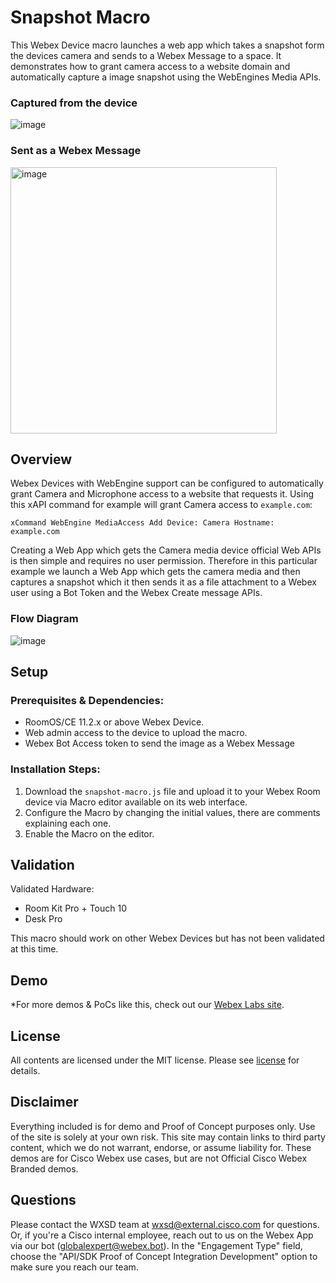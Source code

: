 # Snapshot Macro
This Webex Device macro launches a web app which takes a snapshot form the devices camera and sends to a Webex Message to a space. It demonstrates  how to grant camera access to a website domain and automatically  capture a image snapshot using the WebEngines Media APIs.

### Captured from the device
![image](https://github.com/wxsd-sales/snapshot-macro/assets/21026209/9b0bf3f0-28f2-4f75-bb39-54a58b1dab56)

### Sent as a Webex Message
<img width="426" alt="image" src="https://github.com/wxsd-sales/snapshot-macro/assets/21026209/7d3c69e3-d5bc-4cbc-9f4d-94adfafb6b18">

## Overview

Webex Devices with WebEngine support can be configured to automatically grant Camera and Microphone access to a website that requests it. Using this xAPI command for example will grant Camera access to ``example.com``:

```ssh
xCommand WebEngine MediaAccess Add Device: Camera Hostname: example.com
```
Creating a Web App which gets the Camera media device official Web APIs is then simple and requires no user permission. Therefore in this particular example we launch a Web App which gets the camera media and then captures a snapshot which it then sends it as a file attachment to a Webex user using a Bot Token and the Webex Create message APIs.


### Flow Diagram


![image](https://github.com/wxsd-sales/snapshot-macro/assets/21026209/c0a3875e-5849-4e35-a95d-d4d85cbf2c82)


## Setup

### Prerequisites & Dependencies: 

- RoomOS/CE 11.2.x or above Webex Device.
- Web admin access to the device to upload the macro.
- Webex Bot Access token to send the image as a Webex Message


### Installation Steps:
1. Download the ``snapshot-macro.js`` file and upload it to your Webex Room device via Macro editor available on its web interface.
2. Configure the Macro by changing the initial values, there are comments explaining each one.
3. Enable the Macro on the editor.
    
## Validation

Validated Hardware:

* Room Kit Pro + Touch 10
* Desk Pro

This macro should work on other Webex Devices but has not been validated at this time.
    
## Demo

<!-- Keep the following statement -->
*For more demos & PoCs like this, check out our [Webex Labs site](https://collabtoolbox.cisco.com/webex-labs).


## License
All contents are licensed under the MIT license. Please see [license](LICENSE) for details.


## Disclaimer
Everything included is for demo and Proof of Concept purposes only. Use of the site is solely at your own risk. This site may contain links to third party content, which we do not warrant, endorse, or assume liability for. These demos are for Cisco Webex use cases, but are not Official Cisco Webex Branded demos.


## Questions
Please contact the WXSD team at [wxsd@external.cisco.com](mailto:wxsd@external.cisco.com?subject=snapshot-macro) for questions. Or, if you're a Cisco internal employee, reach out to us on the Webex App via our bot (globalexpert@webex.bot). In the "Engagement Type" field, choose the "API/SDK Proof of Concept Integration Development" option to make sure you reach our team. 
